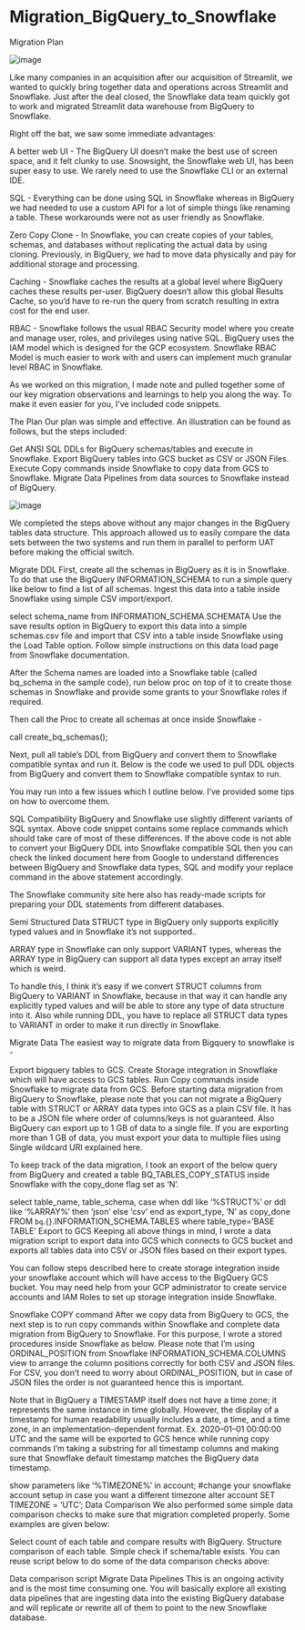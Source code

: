 # Migration_BigQuery_to_Snowflake
Migration Plan

![image](https://user-images.githubusercontent.com/117718819/235089358-58104ddc-e2cd-4c34-9665-ffb3cc656e2d.png)


Like many companies in an acquisition after our acquisition of Streamlit, we wanted to quickly bring together data and operations across Streamlit and Snowflake. Just after the deal closed, the Snowflake data team quickly got to work and migrated Streamlit data warehouse from BigQuery to Snowflake.

Right off the bat, we saw some immediate advantages:

A better web UI - The BigQuery UI doesn’t make the best use of screen space, and it felt clunky to use. Snowsight, the Snowflake web UI, has been super easy to use. We rarely need to use the Snowflake CLI or an external IDE.

SQL - Everything can be done using SQL in Snowflake whereas in BigQuery we had needed to use a custom API for a lot of simple things like renaming a table. These workarounds were not as user friendly as Snowflake.

Zero Copy Clone - In Snowflake, you can create copies of your tables, schemas, and databases without replicating the actual data by using cloning. Previously, in BigQuery, we had to move data physically and pay for additional storage and processing.

Caching - Snowflake caches the results at a global level where BigQuery caches these results per-user. BigQuery doesn’t allow this global Results Cache, so you’d have to re-run the query from scratch resulting in extra cost for the end user.

RBAC - Snowflake follows the usual RBAC Security model where you create and manage user, roles, and privileges using native SQL. BigQuery uses the IAM model which is designed for the GCP ecosystem. Snowflake RBAC Model is much easier to work with and users can implement much granular level RBAC in Snowflake.

As we worked on this migration, I made note and pulled together some of our key migration observations and learnings to help you along the way. To make it even easier for you, I’ve included code snippets.

The Plan
Our plan was simple and effective. An illustration can be found as follows, but the steps included:

Get ANSI SQL DDLs for BigQuery schemas/tables and execute in Snowflake.
Export BigQuery tables into GCS bucket as CSV or JSON Files.
Execute Copy commands inside Snowflake to copy data from GCS to Snowflake.
Migrate Data Pipelines from data sources to Snowflake instead of BigQuery.

![image](https://user-images.githubusercontent.com/117718819/235089501-974508cc-7156-4b54-94a1-006a08a5950c.png)

We completed the steps above without any major changes in the BigQuery tables data structure. This approach allowed us to easily compare the data sets between the two systems and run them in parallel to perform UAT before making the official switch.

Migrate DDL
First, create all the schemas in BigQuery as it is in Snowflake. To do that use the BigQuery INFORMATION_SCHEMA to run a simple query like below to find a list of all schemas. Ingest this data into a table inside Snowflake using simple CSV import/export.

select schema_name from INFORMATION_SCHEMA.SCHEMATA
Use the save results option in BigQuery to export this data into a simple schemas.csv file and import that CSV into a table inside Snowflake using the Load Table option. Follow simple instructions on this data load page from Snowflake documentation.

After the Schema names are loaded into a Snowflake table (called bq_schema in the sample code), run below proc on top of it to create those schemas in Snowflake and provide some grants to your Snowflake roles if required.


Then call the Proc to create all schemas at once inside Snowflake -

call create_bq_schemas();

Next, pull all table’s DDL from BigQuery and convert them to Snowflake compatible syntax and run it. Below is the code we used to pull DDL objects from BigQuery and convert them to Snowflake compatible syntax to run.


You may run into a few issues which I outline below. I’ve provided some tips on how to overcome them.

SQL Compatibility
BigQuery and Snowflake use slightly different variants of SQL syntax. Above code snippet contains some replace commands which should take care of most of these differences. If the above code is not able to convert your BigQuery DDL into Snowflake compatible SQL then you can check the linked document here from Google to understand differences between BigQuery and Snowflake data types, SQL and modify your replace command in the above statement accordingly.

The Snowflake community site here also has ready-made scripts for preparing your DDL statements from different databases.

Semi Structured Data
STRUCT type in BigQuery only supports explicitly typed values and in Snowflake it’s not supported..

ARRAY type in Snowflake can only support VARIANT types, whereas the ARRAY type in BigQuery can support all data types except an array itself which is weird.

To handle this, I think it’s easy if we convert STRUCT columns from BigQuery to VARIANT in Snowflake, because in that way it can handle any explicitly typed values and will be able to store any type of data structure into it. Also while running DDL, you have to replace all STRUCT data types to VARIANT in order to make it run directly in Snowflake.

Migrate Data
The easiest way to migrate data from Bigquery to snowflake is -

Export bigquery tables to GCS.
Create Storage integration in Snowflake which will have access to GCS tables.
Run Copy commands inside Snowflake to migrate data from GCS.
Before starting data migration from BigQuery to Snowflake, please note that you can not migrate a BigQuery table with STRUCT or ARRAY data types into GCS as a plain CSV file. It has to be a JSON file where order of columns/keys is not guaranteed. Also BigQuery can export up to 1 GB of data to a single file. If you are exporting more than 1 GB of data, you must export your data to multiple files using Single wildcard URI explained here.

To keep track of the data migration, I took an export of the below query from BigQuery and created a table BQ_TABLES_COPY_STATUS inside Snowflake with the copy_done flag set as ‘N’.

select table_name, table_schema, case when ddl like ‘%STRUCT%’ or ddl like ‘%ARRAY%’ then ‘json’ else ‘csv’ end as export_type, ’N’ as copy_done 
FROM `bq`.{}.INFORMATION_SCHEMA.TABLES where table_type=’BASE TABLE’
Export to GCS
Keeping all above things in mind, I wrote a data migration script to export data into GCS which connects to GCS bucket and exports all tables data into CSV or JSON files based on their export types.


You can follow steps described here to create storage integration inside your snowflake account which will have access to the BigQuery GCS bucket. You may need help from your GCP administrator to create service accounts and IAM Roles to set up storage integration inside Snowflake.

Snowflake COPY command
After we copy data from BigQuery to GCS, the next step is to run copy commands within Snowflake and complete data migration from BigQuery to Snowflake. For this purpose, I wrote a stored procedures inside Snowflake as below. Please note that I’m using ORDINAL_POSITION from Snowflake INFORMATION_SCHEMA.COLUMNS view to arrange the column positions correctly for both CSV and JSON files. For CSV, you don’t need to worry about ORDINAL_POSITION, but in case of JSON files the order is not guaranteed hence this is important.


Note that in BigQuery a TIMESTAMP itself does not have a time zone; it represents the same instance in time globally. However, the display of a timestamp for human readability usually includes a date, a time, and a time zone, in an implementation-dependent format.
Ex. 2020–01–01 00:00:00 UTC and the same will be exported to GCS hence while running copy commands I’m taking a substring for all timestamp columns and making sure that Snowflake default timestamp matches the BigQuery data timestamp.

show parameters like ‘%TIMEZONE%’ in account;
#change your snowflake account setup in case you want a different timezone
alter account SET TIMEZONE = ‘UTC’;
Data Comparison
We also performed some simple data comparison checks to make sure that migration completed properly. Some examples are given below:

Select count of each table and compare results with BigQuery.
Structure comparison of each table.
Simple check if schema/table exists.
You can reuse script below to do some of the data comparison checks above:


Data comparison script
Migrate Data Pipelines
This is an ongoing activity and is the most time consuming one. You will basically explore all existing data pipelines that are ingesting data into the existing BigQuery database and will replicate or rewrite all of them to point to the new Snowflake database.
